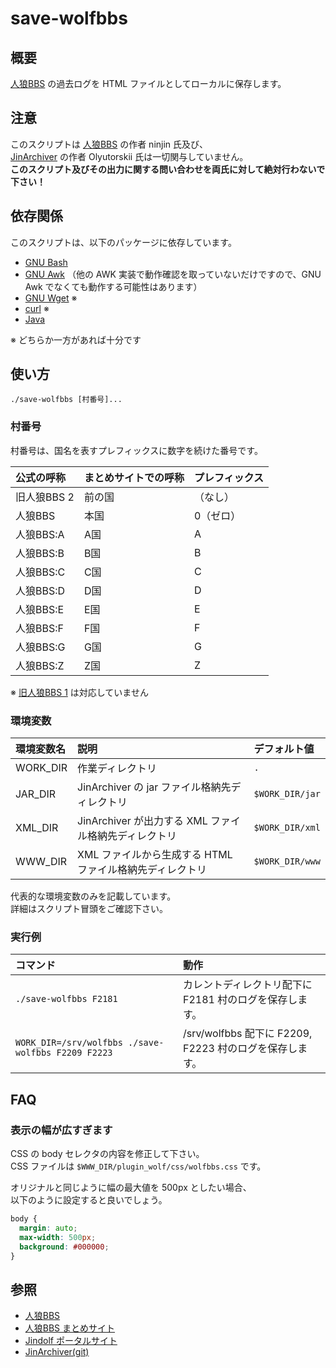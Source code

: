 save-wolfbbs
============

概要
----

[人狼BBS](http://ninjinix.com/) の過去ログを HTML ファイルとしてローカルに保存します。

注意
----

このスクリプトは [人狼BBS](http://ninjinix.com/) の作者 ninjin 氏及び、  
[JinArchiver](https://ja.osdn.net/projects/jindolf/scm/git/JinArchiver/) の作者 Olyutorskii 氏は一切関与していません。  
**このスクリプト及びその出力に関する問い合わせを両氏に対して絶対行わないで下さい！**

依存関係
--------

このスクリプトは、以下のパッケージに依存しています。

* [GNU Bash](https://www.gnu.org/software/bash/)
* [GNU Awk](https://www.gnu.org/software/gawk/) （他の AWK 実装で動作確認を取っていないだけですので、GNU Awk でなくても動作する可能性はあります）
* [GNU Wget](https://www.gnu.org/software/wget/) ※
* [curl](https://curl.se/) ※
* [Java](https://www.java.com/)

※ どちらか一方があれば十分です

使い方
------

```
./save-wolfbbs [村番号]...
```

### 村番号

村番号は、国名を表すプレフィックスに数字を続けた番号です。

公式の呼称  | まとめサイトでの呼称 | プレフィックス
:---------- | :------------------- | :-------------
旧人狼BBS 2 | 前の国               | （なし）
人狼BBS     | 本国                 | 0（ゼロ）
人狼BBS:A   | A国                  | A
人狼BBS:B   | B国                  | B
人狼BBS:C   | C国                  | C
人狼BBS:D   | D国                  | D
人狼BBS:E   | E国                  | E
人狼BBS:F   | F国                  | F
人狼BBS:G   | G国                  | G
人狼BBS:Z   | Z国                  | Z

※ [旧人狼BBS 1](http://ninjinix.x0.com/wolf_old/) は対応していません

### 環境変数

環境変数名 | 説明                                                     | デフォルト値
:--------- | :------------------------------------------------------- | :-----------
WORK_DIR   | 作業ディレクトリ                                         | `.`
JAR_DIR    | JinArchiver の jar ファイル格納先ディレクトリ            | `$WORK_DIR/jar`
XML_DIR    | JinArchiver が出力する XML ファイル格納先ディレクトリ    | `$WORK_DIR/xml`
WWW_DIR    | XML ファイルから生成する HTML ファイル格納先ディレクトリ | `$WORK_DIR/www`

代表的な環境変数のみを記載しています。  
詳細はスクリプト冒頭をご確認下さい。

### 実行例

コマンド                                           | 動作
:------------------------------------------------- | :---
`./save-wolfbbs F2181`                             | カレントディレクトリ配下に F2181 村のログを保存します。
`WORK_DIR=/srv/wolfbbs ./save-wolfbbs F2209 F2223` | /srv/wolfbbs 配下に F2209, F2223 村のログを保存します。

FAQ
----

### 表示の幅が広すぎます

CSS の body セレクタの内容を修正して下さい。  
CSS ファイルは `$WWW_DIR/plugin_wolf/css/wolfbbs.css` です。

オリジナルと同じように幅の最大値を 500px としたい場合、  
以下のように設定すると良いでしょう。

```css
body {
  margin: auto;
  max-width: 500px;
  background: #000000;
}
```

参照
----

* [人狼BBS](http://ninjinix.com/)
* [人狼BBS まとめサイト](https://wolfbbs.jp/)
* [Jindolf ポータルサイト](http://jindolf.osdn.jp/)
* [JinArchiver(git)](https://ja.osdn.net/projects/jindolf/scm/git/JinArchiver/)

